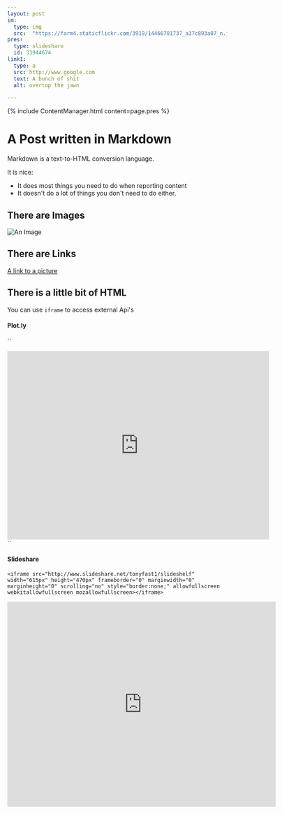 ```yaml
---
layout: post
im:
  type: img
  src:  "https://farm4.staticflickr.com/3919/14466781737_a37c893a07_n.jpg"
pres:
  type: slideshare
  id: 33944674
link1:
  type: a
  src: http://www.google.com
  text: A bunch of shit
  alt: overtop the jawn

---
```

{% include ContentManager.html content=page.pres %}

# A Post written in Markdown



Markdown is a text-to-HTML conversion language.

It is nice:

* It does most things you need to do when reporting content
* It doesn't do a lot of things you don't need to do either.

## There are Images

![An Image](https://farm4.staticflickr.com/3919/14466781737_a37c893a07_n.jpg)

## There are Links

[A link to a picture](https://farm4.staticflickr.com/3919/14466781737_a37c893a07_n.jpg)

## There is a little bit of HTML

You can use ``iframe`` to access external Api's

#### Plot.ly

``
<iframe width="600" height="432" frameborder="0" seamless="seamless" scrolling="no" src="https://plot.ly/~TonyFast/4/.embed?width=1296&height=432"></iframe>
``
<!--
<iframe width="600" height="432" frameborder="0" seamless="seamless" scrolling="no" src="https://plot.ly/~TonyFast/4/.embed?width=1296&height=432"></iframe>
-->

#### Slideshare

```
<iframe src="http://www.slideshare.net/tonyfast1/slideshelf" width="615px" height="470px" frameborder="0" marginwidth="0" marginheight="0" scrolling="no" style="border:none;" allowfullscreen webkitallowfullscreen mozallowfullscreen></iframe>
```

<iframe src="http://www.slideshare.net/tonyfast1/slideshelf" width="615px" height="470px" frameborder="0" marginwidth="0" marginheight="0" scrolling="no" style="border:none;" allowfullscreen webkitallowfullscreen mozallowfullscreen></iframe>
